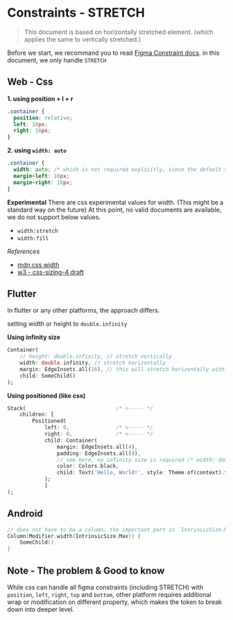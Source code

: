 # Constraints - STRETCH

> This document is based on horizontally stretched element. (which applies the same to vertically stretched.)

Before we start, we recommand you to read [Figma Constraint docs](https://www.figma.com/plugin-docs/api/Constraints/). in this document, we only handle `STRETCH`

## Web - Css

**1. using position + l + r**

```css
.container {
  position: relative;
  left: 16px;
  right: 16px;
}
```

**2. using `width: auto`**

```css
.container {
  width: auto; /* which is not required explicitly, since the default value is auto. */
  margin-left: 16px;
  margin-right: 16px;
}
```

**Experimental**
There are css experimental values for width. (This might be a standard way on the future) At this point, no valid documents are available, we do not support below values.

- `width:stretch`
- `width:fill`

_References_

- [mdn css width](https://developer.mozilla.org/en-US/docs/Web/CSS/width)
- [w3 - css-sizing-4 draft](https://www.w3.org/TR/css-sizing-4/)

## Flutter

In flutter or any other platforms, the approach differs.

setting width or height to `double.infinity`

**Using infinity size**

```dart
Container(
    // height: double.infinity, // stretch vertically
    width: double.infinity, // stretch horizontally
    margin: EdgeInsets.all(16), // this will stretch horizontally with 16 spaces.
    child: SomeChild()
);
```

**Using positioned (like css)**

```dart
Stack(                             /* <----- */
    children: [
        Positioned(
            left: 0,               /* <----- */
            right: 0,              /* <----- */
            child: Container(
                margin: EdgeInsets.all(4),
                padding: EdgeInsets.all(4),
                // see here, no infinity size is required /* width: double.infinity, */
                color: Colors.black,
                child: Text('Hello, World!', style: Theme.of(context).textTheme.headline4))
            );
            ]
);
```

## Android

```kt
// does not have to be a column. the important part is `IntrinsicSize.Max`
Column(Modifier.width(IntrinsicSize.Max)) {
    SomeChild()
}
```

## Note - The problem & Good to know

While css can handle all figma constraints (including STRETCH) with `position`, `left`, `right`, `top` and `bottom`, other platform requires additional wrap or modification on different property, which makes the token to break down into deeper level.
